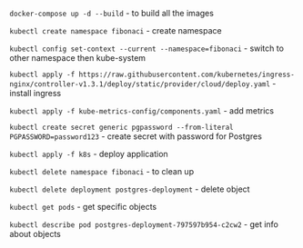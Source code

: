 `docker-compose up -d --build` - to build all the images

`kubectl create namespace fibonaci` - create namespace  

`kubectl config set-context --current --namespace=fibonaci` - switch to other namespace then kube-system

`kubectl apply -f https://raw.githubusercontent.com/kubernetes/ingress-nginx/controller-v1.3.1/deploy/static/provider/cloud/deploy.yaml` - install ingress

`kubectl apply -f kube-metrics-config/components.yaml` - add metrics

`kubectl create secret generic pgpassword --from-literal PGPASSWORD=password123` - create secret with password for Postgres

`kubectl apply -f k8s` - deploy application

`kubectl delete namespace fibonaci` - to clean up

`kubectl delete deployment postgres-deployment` - delete object

`kubectl get pods` - get specific objects

`kubectl describe pod postgres-deployment-797597b954-c2cw2` - get info about objects